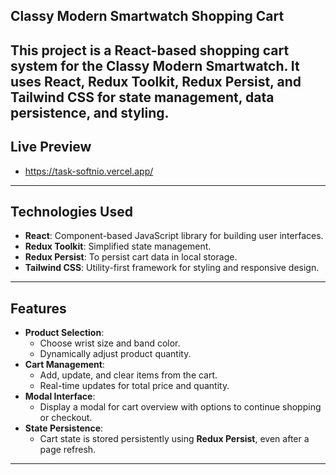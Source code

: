 ## Classy Modern Smartwatch Shopping Cart
This project is a **React-based shopping cart system** for the Classy Modern Smartwatch. It uses **React**, **Redux Toolkit**, **Redux Persist**, and **Tailwind CSS** for state management, data persistence, and styling.
---

## Live Preview
- https://task-softnio.vercel.app/
---

## Technologies Used
- **React**: Component-based JavaScript library for building user interfaces.
- **Redux Toolkit**: Simplified state management.
- **Redux Persist**: To persist cart data in local storage.
- **Tailwind CSS**: Utility-first framework for styling and responsive design.
---


## Features
- **Product Selection**:
  - Choose wrist size and band color.
  - Dynamically adjust product quantity.
- **Cart Management**:
  - Add, update, and clear items from the cart.
  - Real-time updates for total price and quantity.
- **Modal Interface**:
  - Display a modal for cart overview with options to continue shopping or checkout.
- **State Persistence**:
  - Cart state is stored persistently using **Redux Persist**, even after a page refresh.
---
